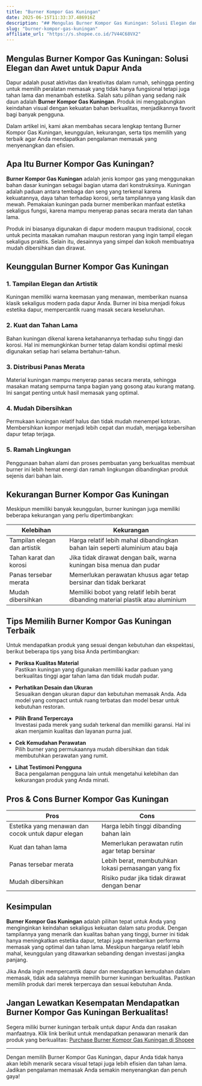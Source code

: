 ```yaml
---
title: "Burner Kompor Gas Kuningan"
date: 2025-06-15T11:33:37.486916Z
description: "## Mengulas Burner Kompor Gas Kuningan: Solusi Elegan dan Awet untuk Dapur Anda..."
slug: "burner-kompor-gas-kuningan"
affiliate_url: "https://s.shopee.co.id/7V44C68VX2"
---
```

## Mengulas Burner Kompor Gas Kuningan: Solusi Elegan dan Awet untuk Dapur Anda

Dapur adalah pusat aktivitas dan kreativitas dalam rumah, sehingga penting untuk memilih peralatan memasak yang tidak hanya fungsional tetapi juga tahan lama dan menambah estetika. Salah satu pilihan yang sedang naik daun adalah **Burner Kompor Gas Kuningan**. Produk ini menggabungkan keindahan visual dengan kekuatan bahan berkualitas, menjadikannya favorit bagi banyak pengguna.

Dalam artikel ini, kami akan membahas secara lengkap tentang Burner Kompor Gas Kuningan, keunggulan, kekurangan, serta tips memilih yang terbaik agar Anda mendapatkan pengalaman memasak yang menyenangkan dan efisien.

## Apa Itu Burner Kompor Gas Kuningan?

**Burner Kompor Gas Kuningan** adalah jenis kompor gas yang menggunakan bahan dasar kuningan sebagai bagian utama dari konstruksinya. Kuningan adalah paduan antara tembaga dan seng yang terkenal karena kekuatannya, daya tahan terhadap korosi, serta tampilannya yang klasik dan mewah. Pemakaian kuningan pada burner memberikan manfaat estetika sekaligus fungsi, karena mampu menyerap panas secara merata dan tahan lama.

Produk ini biasanya digunakan di dapur modern maupun tradisional, cocok untuk pecinta masakan rumahan maupun restoran yang ingin tampil elegan sekaligus praktis. Selain itu, desainnya yang simpel dan kokoh membuatnya mudah dibersihkan dan dirawat.

## Keunggulan Burner Kompor Gas Kuningan

### 1. Tampilan Elegan dan Artistik

Kuningan memiliki warna keemasan yang menawan, memberikan nuansa klasik sekaligus modern pada dapur Anda. Burner ini bisa menjadi fokus estetika dapur, mempercantik ruang masak secara keseluruhan.

### 2. Kuat dan Tahan Lama

Bahan kuningan dikenal karena ketahanannya terhadap suhu tinggi dan korosi. Hal ini memungkinkan burner tetap dalam kondisi optimal meski digunakan setiap hari selama bertahun-tahun.

### 3. Distribusi Panas Merata

Material kuningan mampu menyerap panas secara merata, sehingga masakan matang sempurna tanpa bagian yang gosong atau kurang matang. Ini sangat penting untuk hasil memasak yang optimal.

### 4. Mudah Dibersihkan

Permukaan kuningan relatif halus dan tidak mudah menempel kotoran. Membersihkan kompor menjadi lebih cepat dan mudah, menjaga kebersihan dapur tetap terjaga.

### 5. Ramah Lingkungan

Penggunaan bahan alami dan proses pembuatan yang berkualitas membuat burner ini lebih hemat energi dan ramah lingkungan dibandingkan produk sejenis dari bahan lain.

## Kekurangan Burner Kompor Gas Kuningan

Meskipun memiliki banyak keunggulan, burner kuningan juga memiliki beberapa kekurangan yang perlu dipertimbangkan:

| Kelebihan | Kekurangan |
| --- | --- |
| Tampilan elegan dan artistik | Harga relatif lebih mahal dibandingkan bahan lain seperti aluminium atau baja |
| Tahan karat dan korosi | Jika tidak dirawat dengan baik, warna kuningan bisa menua dan pudar |
| Panas tersebar merata | Memerlukan perawatan khusus agar tetap bersinar dan tidak berkarat |
| Mudah dibersihkan | Memiliki bobot yang relatif lebih berat dibanding material plastik atau aluminium |

## Tips Memilih Burner Kompor Gas Kuningan Terbaik

Untuk mendapatkan produk yang sesuai dengan kebutuhan dan ekspektasi, berikut beberapa tips yang bisa Anda pertimbangkan:

- **Periksa Kualitas Material**  
Pastikan kuningan yang digunakan memiliki kadar paduan yang berkualitas tinggi agar tahan lama dan tidak mudah pudar.

- **Perhatikan Desain dan Ukuran**  
Sesuaikan dengan ukuran dapur dan kebutuhan memasak Anda. Ada model yang compact untuk ruang terbatas dan model besar untuk kebutuhan restoran.

- **Pilih Brand Terpercaya**  
Investasi pada merek yang sudah terkenal dan memiliki garansi. Hal ini akan menjamin kualitas dan layanan purna jual.

- **Cek Kemudahan Perawatan**  
Pilih burner yang permukaannya mudah dibersihkan dan tidak membutuhkan perawatan yang rumit.

- **Lihat Testimoni Pengguna**  
Baca pengalaman pengguna lain untuk mengetahui kelebihan dan kekurangan produk yang Anda minati.

## Pros & Cons Burner Kompor Gas Kuningan

| Pros | Cons |
| --- | --- |
| Estetika yang menawan dan cocok untuk dapur elegan | Harga lebih tinggi dibanding bahan lain |
| Kuat dan tahan lama | Memerlukan perawatan rutin agar tetap bersinar |
| Panas tersebar merata | Lebih berat, membutuhkan lokasi pemasangan yang fix |
| Mudah dibersihkan | Risiko pudar jika tidak dirawat dengan benar |

## Kesimpulan

**Burner Kompor Gas Kuningan** adalah pilihan tepat untuk Anda yang menginginkan keindahan sekaligus kekuatan dalam satu produk. Dengan tampilannya yang menarik dan kualitas bahan yang tinggi, burner ini tidak hanya meningkatkan estetika dapur, tetapi juga memberikan performa memasak yang optimal dan tahan lama. Meskipun harganya relatif lebih mahal, keunggulan yang ditawarkan sebanding dengan investasi jangka panjang.

Jika Anda ingin mempercantik dapur dan mendapatkan kemudahan dalam memasak, tidak ada salahnya memilih burner kuningan berkualitas. Pastikan memilih produk dari merek terpercaya dan sesuai kebutuhan Anda.

## Jangan Lewatkan Kesempatan Mendapatkan Burner Kompor Gas Kuningan Berkualitas!

Segera miliki burner kuningan terbaik untuk dapur Anda dan rasakan manfaatnya. Klik link berikut untuk mendapatkan penawaran menarik dan produk yang berkualitas: [Purchase Burner Kompor Gas Kuningan di Shopee](https://s.shopee.co.id/7V44C68VX2)

---

Dengan memilih Burner Kompor Gas Kuningan, dapur Anda tidak hanya akan lebih menarik secara visual tetapi juga lebih efisien dan tahan lama. Jadikan pengalaman memasak Anda semakin menyenangkan dan penuh gaya!